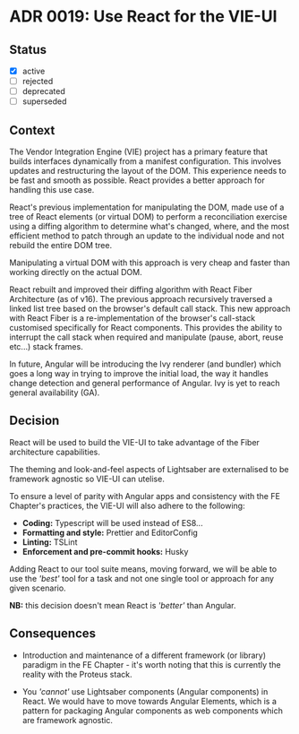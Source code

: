 # ADR 0019: Use React for the VIE-UI

## Status

- [x] active
- [ ] rejected
- [ ] deprecated
- [ ] superseded

## Context

The Vendor Integration Engine (VIE) project has a primary feature that builds interfaces dynamically from a manifest configuration. This involves updates and restructuring the layout of the DOM. This experience needs to be fast and smooth as possible. React provides a better approach for handling this use case. 

React's previous implementation for manipulating the DOM, made use of a tree of React elements (or virtual DOM) to perform a reconciliation exercise using a diffing algorithm to determine what's changed, where, and the most efficient method to patch through an update to the individual node and not rebuild the entire DOM tree. 

Manipulating a virtual DOM with this approach is very cheap and faster than working directly on the actual DOM. 

React rebuilt and improved their diffing algorithm with React Fiber Architecture (as of v16). The previous approach recursively traversed a linked list tree based on the browser's default call stack. This new approach with React Fiber is a re-implementation of the browser's call-stack customised specifically for React components. This provides the ability to interrupt the call stack when required and manipulate (pause, abort, reuse etc...) stack frames. 

In future, Angular will be introducing the Ivy renderer (and bundler) which goes a long way in trying to improve the initial load, the way it handles change detection and general performance of Angular. Ivy is yet to reach general availability (GA).


## Decision

React will be used to build the VIE-UI to take advantage of the Fiber architecture capabilities.

The theming and look-and-feel aspects of Lightsaber are externalised to be framework agnostic so VIE-UI can utelise.

To ensure a level of parity with Angular apps and consistency with the FE Chapter's practices, the VIE-UI will also adhere to the following:

- **Coding:** Typescript will be used instead of ES8...
- **Formatting and style:** Prettier and EditorConfig
- **Linting:** TSLint
- **Enforcement and pre-commit hooks:** Husky

Adding React to our tool suite means, moving forward, we will be able to use the *'best'* tool for a task and not one single tool or approach for any given scenario.

**NB:** this decision doesn't mean React is *'better'* than Angular. 


## Consequences

- Introduction and maintenance of a different framework (or library) paradigm in the FE Chapter - it's worth noting that this is currently the reality with the Proteus stack.

- You *'cannot'* use Lightsaber components (Angular components) in React. We would have to move towards Angular Elements, which is a pattern for packaging Angular components as web components which are framework agnostic. 

